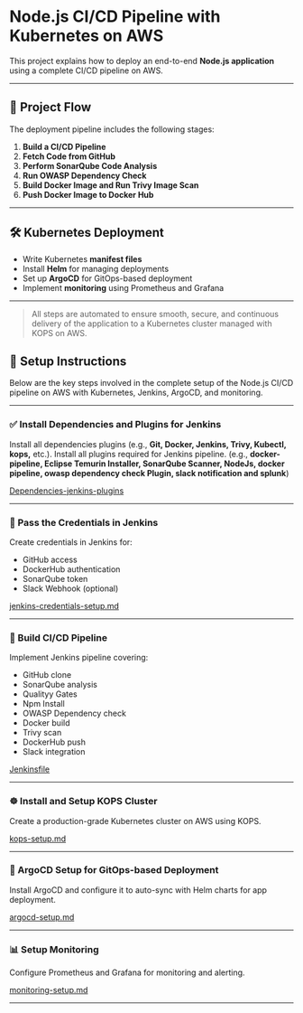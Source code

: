 # Node.js CI/CD Pipeline with Kubernetes on AWS

This project explains how to deploy an end-to-end **Node.js application** using a complete CI/CD pipeline on AWS.

---

## 🚀 Project Flow

The deployment pipeline includes the following stages:

1. **Build a CI/CD Pipeline**  
2. **Fetch Code from GitHub**
3. **Perform SonarQube Code Analysis**
4. **Run OWASP Dependency Check**
5. **Build Docker Image and Run Trivy Image Scan**
6. **Push Docker Image to Docker Hub**

---

## 🛠️ Kubernetes Deployment

- Write Kubernetes **manifest files**
- Install **Helm** for managing deployments
- Set up **ArgoCD** for GitOps-based deployment
- Implement **monitoring** using Prometheus and Grafana

---

> All steps are automated to ensure smooth, secure, and continuous delivery of the application to a Kubernetes cluster managed with KOPS on AWS.

## 🔧 Setup Instructions

Below are the key steps involved in the complete setup of the Node.js CI/CD pipeline on AWS with Kubernetes, Jenkins, ArgoCD, and monitoring.

---

### ✅ Install Dependencies and Plugins for Jenkins
Install all dependencies plugins (e.g., **Git, Docker, Jenkins, Trivy, Kubectl, kops,** etc.).
Install all plugins required for Jenkins pipeline. (e.g., **docker-pipeline, Eclipse Temurin Installer, SonarQube Scanner, NodeJs, docker pipeline, owasp dependency check Plugin, slack notification and splunk**) 

[Dependencies-jenkins-plugins](docs/jenkins-plugins.md)

---

### 🔐 Pass the Credentials in Jenkins
Create credentials in Jenkins for:
- GitHub access
- DockerHub authentication
- SonarQube token
- Slack Webhook (optional)

[jenkins-credentials-setup.md](docs/jenkins-credentials-setup.md)

---

### 🔁 Build CI/CD Pipeline
Implement Jenkins pipeline covering:
- GitHub clone
- SonarQube analysis
- Qualityy Gates
- Npm Install
- OWASP Dependency check
- Docker build
- Trivy scan
- DockerHub push
- Slack integration

[Jenkinsfile](docs/Jenkinsfile.md)

---

### ☸️ Install and Setup KOPS Cluster
Create a production-grade Kubernetes cluster on AWS using KOPS.

[kops-setup.md](docs/kops-setup.md)

---

### 🚀 ArgoCD Setup for GitOps-based Deployment
Install ArgoCD and configure it to auto-sync with Helm charts for app deployment.

[argocd-setup.md](docs/argocd-setup.md)

---

### 📊 Setup Monitoring
Configure Prometheus and Grafana for monitoring and alerting.

[monitoring-setup.md](docs/monitoring-setup.md)

---

